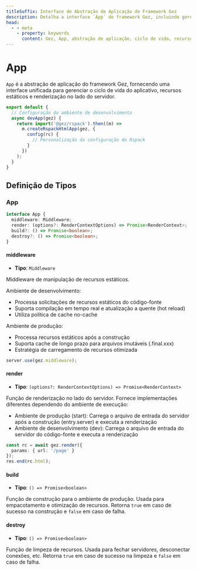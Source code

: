```yaml
---
titleSuffix: Interface de Abstração de Aplicação do Framework Gez
description: Detalha a interface `App` do framework Gez, incluindo gerenciamento do ciclo de vida do aplicativo, manipulação de recursos estáticos e funcionalidades de renderização no lado do servidor, ajudando os desenvolvedores a entender e utilizar as funcionalidades principais do aplicativo.
head:
  - - meta
    - property: keywords
      content: Gez, App, abstração de aplicação, ciclo de vida, recursos estáticos, renderização no servidor, API
---
```


# App

`App` é a abstração de aplicação do framework Gez, fornecendo uma interface unificada para gerenciar o ciclo de vida do aplicativo, recursos estáticos e renderização no lado do servidor.

```ts title="entry.node.ts"
export default {
  // Configuração do ambiente de desenvolvimento
  async devApp(gez) {
    return import('@gez/rspack').then((m) =>
      m.createRspackHtmlApp(gez, {
        config(rc) {
          // Personalização da configuração do Rspack
        }
      })
    );
  }
}
```

## Definição de Tipos
### App

```ts
interface App {
  middleware: Middleware;
  render: (options?: RenderContextOptions) => Promise<RenderContext>;
  build?: () => Promise<boolean>;
  destroy?: () => Promise<boolean>;
}
```

#### middleware

- **Tipo**: `Middleware`

Middleware de manipulação de recursos estáticos.

Ambiente de desenvolvimento:
- Processa solicitações de recursos estáticos do código-fonte
- Suporta compilação em tempo real e atualização a quente (hot reload)
- Utiliza política de cache no-cache

Ambiente de produção:
- Processa recursos estáticos após a construção
- Suporta cache de longo prazo para arquivos imutáveis (.final.xxx)
- Estratégia de carregamento de recursos otimizada

```ts
server.use(gez.middleware);
```

#### render

- **Tipo**: `(options?: RenderContextOptions) => Promise<RenderContext>`

Função de renderização no lado do servidor. Fornece implementações diferentes dependendo do ambiente de execução:
- Ambiente de produção (start): Carrega o arquivo de entrada do servidor após a construção (entry.server) e executa a renderização
- Ambiente de desenvolvimento (dev): Carrega o arquivo de entrada do servidor do código-fonte e executa a renderização

```ts
const rc = await gez.render({
  params: { url: '/page' }
});
res.end(rc.html);
```

#### build

- **Tipo**: `() => Promise<boolean>`

Função de construção para o ambiente de produção. Usada para empacotamento e otimização de recursos. Retorna `true` em caso de sucesso na construção e `false` em caso de falha.

#### destroy

- **Tipo**: `() => Promise<boolean>`

Função de limpeza de recursos. Usada para fechar servidores, desconectar conexões, etc. Retorna `true` em caso de sucesso na limpeza e `false` em caso de falha.